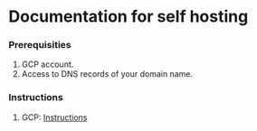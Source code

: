 # Documentation for self hosting

### Prerequisities

1. GCP account.
2. Access to DNS records of your domain name.

### Instructions

1. GCP: [Instructions][gcp_instructions]

[gcp_instructions]: /selfhosting/gcp.md
